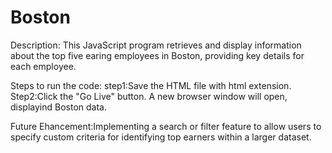 # Boston

Description:
This  JavaScript program retrieves and display information about the top five earing employees in Boston, providing key details for each employee.

Steps to run the code:
step1:Save the HTML file with html extension.
Step2:Click the "Go Live" button. A new browser window will open, displayind Boston data.

Future Ehancement:Implementing a search or filter feature to allow users to specify custom criteria for identifying top earners within a larger dataset.
